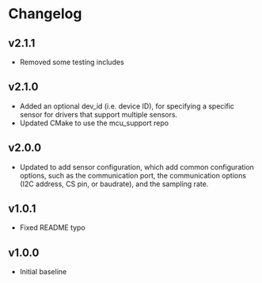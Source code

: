 # Changelog

## v2.1.1
- Removed some testing includes

## v2.1.0
- Added an optional dev_id (i.e. device ID), for specifying a specific sensor for drivers that support multiple sensors.
- Updated CMake to use the mcu_support repo

## v2.0.0
- Updated to add sensor configuration, which add common configuration options, such as the communication port, the communication options (I2C address, CS pin, or baudrate), and the sampling rate.

## v1.0.1
- Fixed README typo

## v1.0.0
- Initial baseline
